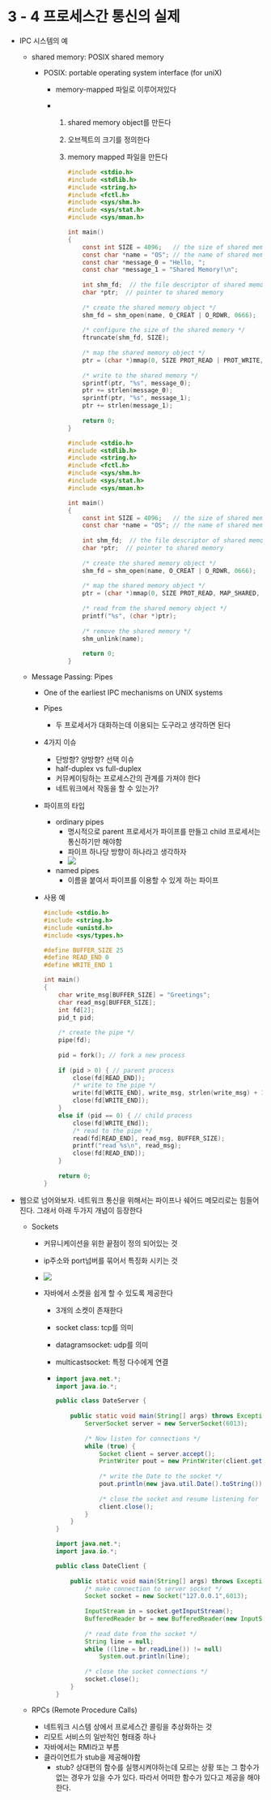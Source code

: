 # 3 - 4 프로세스간 통신의 실제

- IPC 시스템의 예

  - shared memory: POSIX shared memory

    - POSIX: portable operating system interface (for uniX)

      - memory-mapped 파일로 이루어져있다

      - 1. shared memory object를 만든다

        2. 오브젝트의 크기를 정의한다

        3. memory mapped 파일을 만든다

           ```c
           #include <stdio.h>
           #include <stdlib.h>
           #include <string.h>
           #include <fctl.h>
           #include <sys/shm.h>
           #include <sys/stat.h>
           #include <sys/mman.h>
           
           int main()
           {
               const int SIZE = 4096;   // the size of shared memory
               const char *name = "OS"; // the name of shared memory
               const char *message_0 = "Hello, ";
               const char *message_1 = "Shared Memory!\n";
               
               int shm_fd;	// the file descriptor of shared memory
               char *ptr;  // pointer to shared memory
               
               /* create the shared memory object */
               shm_fd = shm_open(name, O_CREAT | O_RDWR, 0666);
               
               /* configure the size of the shared memory */
               ftruncate(shm_fd, SIZE);
               
               /* map the shared memory object */
               ptr = (char *)mmap(0, SIZE PROT_READ | PROT_WRITE, MAP_SHARED, shm_fd, 0);
               
               /* write to the shared memory */
               sprintf(ptr, "%s", message_0);
               ptr += strlen(message_0);
               sprintf(ptr, "%s", message_1);
               ptr += strlen(message_1);
               
               return 0;
           }
           ```

           ```c
           #include <stdio.h>
           #include <stdlib.h>
           #include <string.h>
           #include <fctl.h>
           #include <sys/shm.h>
           #include <sys/stat.h>
           #include <sys/mman.h>
           
           int main()
           {
               const int SIZE = 4096;   // the size of shared memory
               const char *name = "OS"; // the name of shared memory
               
               int shm_fd;	// the file descriptor of shared memory
               char *ptr;  // pointer to shared memory
               
               /* create the shared memory object */
               shm_fd = shm_open(name, O_CREAT | O_RDWR, 0666);
               
               /* map the shared memory object */
               ptr = (char *)mmap(0, SIZE PROT_READ, MAP_SHARED, shm_fd, 0);
               
               /* read from the shared memory object */
               printf("%s", (char *)ptr);
               
               /* remove the shared memory */
               shm_unlink(name);
               
               return 0;
           }
           ```

  - Message Passing: Pipes

    - One of the earliest IPC mechanisms on UNIX systems

    - Pipes

      - 두 프로세서가 대화하는데 이용되는 도구라고 생각하면 된다

    - 4가지 이슈

      - 단방향? 양방향? 선택 이슈
      - half-duplex vs full-duplex
      - 커뮤케이팅하는 프로세스간의 관계를 가져야 한다
      - 네트워크에서 작동을 할 수 있는가?

    - 파이프의 타입

      - ordinary pipes
        - 명시적으로 parent 프로세서가 파이프를 만들고 child 프로세서는 통신하기만 해야함
        - 파이프 하나당 방향이 하나라고 생각하자
        - ![](pipe.PNG)
      - named pipes
        - 이름을 붙여서 파이프를 이용할 수 있게 하는 파이프

    - 사용 예

      ```c
      #include <stdio.h>
      #include <string.h>
      #include <unistd.h>
      #include <sys/types.h>
      
      #define BUFFER_SIZE 25
      #define READ_END 0
      #define WRITE_END 1
      
      int main()
      {
          char write_msg[BUFFER_SIZE] = "Greetings";
          char read_msg[BUFFER_SIZE];
          int fd[2];
          pid_t pid;
          
          /* create the pipe */
          pipe(fd);
          
          pid = fork(); // fork a new process
          
          if (pid > 0) { // parent process
              close(fd[READ_END]);
              /* write to the pipe */
              write(fd[WRITE_END], write_msg, strlen(write_msg) + 1);
              close(fd[WRITE_END]);
          }
          else if (pid == 0) { // child process
              close(fd[WRITE_ENd]);
              /* read to the pipe */
              read(fd[READ_END], read_msg, BUFFER_SIZE);
              printf("read %s\n", read_msg);
              close(fd[READ_END]);
          }
          
          return 0;
      }
      ```

- 웹으로 넘어와보자. 네트워크 통신을 위해서는 파이프나 쉐어드 메모리로는 힘들어진다. 그래서 아래 두가지 개념이 등장한다

  - Sockets

    - 커뮤니케이션을 위한 끝점이 정의 되어있는 것

    - ip주소와 port넘버를 묶어서 특징화 시키는 것

    - ![](socket.PNG)

    - 자바에서 소켓을 쉽게 할 수 있도록 제공한다

      - 3개의 소켓이 존재한다

      - socket class: tcp를 의미

      - datagramsocket: udp를 의미

      - multicastsocket: 특정 다수에게 연결

      - ```java
        import java.net.*;
        import java.io.*;
        
        public class DateServer {
            
            public static void main(String[] args) throws Exception {
                ServerSocket server = new ServerSocket(6013);
                
                /* Now listen for connections */
                while (true) {
                    Socket client = server.accept();
                    PrintWriter pout = new PrintWriter(client.getOutputStream(), true);
                    
                    /* write the Date to the socket */
                    pout.println(new java.util.Date().toString());
                    
                    /* close the socket and resume listening for connections */
                    client.close();
                }
            }
        }
        ```

        ```java
        import java.net.*;
        import java.io.*;
        
        public class DateClient {
            
            public static void main(String[] args) throws Exception {
                /* make connection to server socket */
                Socket socket = new Socket("127.0.0.1",6013);
                
                InputStream in = socket.getInputStream();
                BufferedReader br = new BufferedReader(new InputStreamReader(in));
                
                /* read date from the socket */
                String line = null;
                while ((line = br.readLine()) != null)
                    System.out.println(line);
                
                /* close the socket connections */
                socket.close();
            }
        }
        ```

  - RPCs (Remote Procedure Calls)

    - 네트워크 시스템 상에서 프로세스간 콜링을 추상화하는 것
    - 리모트 서비스의 일반적인 형태중 하나
    - 자바에서는 RMI라고 부름
    - 클라이언트가 stub을 제공해야함
      - stub? 상대편의 함수를 실행시켜야하는데 모르는 상황 또는 그 함수가 없는 경우가 있을 수가 있다. 따라서 어떠한 함수가 있다고 제공을 해야한다.